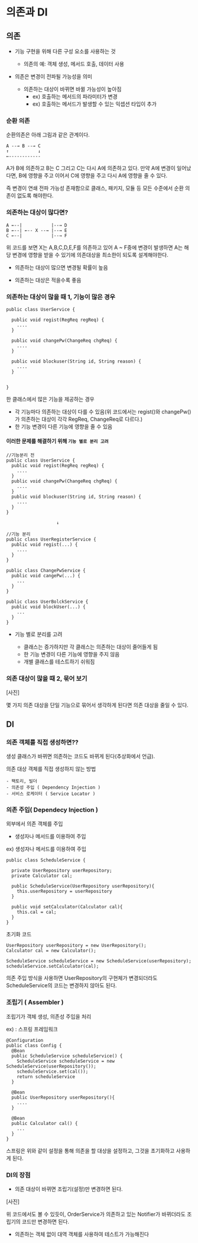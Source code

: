 # 의존과 DI

## 의존

- 기능 구현을 위해 다른 구성 요소를 사용하는 것
  - 의존의 예: 객체 생성, 메서드 호출, 데이터 사용

- 의존은 변경이 전파될 가능성을 의미
  - 의존하는 대상이 바뀌면 바뀔 가능성이 높아짐
    - ex) 호출하는 메서드의 파라미터가 변경
    - ex) 호출하는 메서드가 발생할 수 있는 익셉션 타입이 추가

### 순환 의존

순환의존은 아래 그림과 같은 관계이다.

    A --→ B --→ C
    ↑           ↓
    ←------------

A가 B에 의존하고 B는 C 그리고 C는 다시 A에 의존하고 있다. 만약 A에 변경이 일어났다면, B에 영향을 주고 이어서 C에 영향을 주고 다시 A에 영향을 줄 수 있다.

즉 변경이 연쇄 전파 가능성 존재함으로 클래스, 패키지, 모듈 등 모든 수준에서 순환 의존이 없도록 해야한다.


### 의존하는 대상이 많다면?



             
    A ←--|           |--→ D 
    B ←--| ←-- X --→ |--→ E
    C ←--|           |--→ F
    

  
위 코드를 보면 X는 A,B,C,D,E,F를 의존하고 있어 A ~ F중에 변경이 발생하면 A는 해당 변경에 영향을 받을 수 있기에 의존대상을 최소한이 되도록 설계해야한다.

- 의존하는 대상이 많으면 변경될 확률이 높음

- 의존하는 대상은 적을수록 좋음

### 의존하는 대상이 많을 때 1, 기능이 많은 경우

    public class UserService {

      public void regist(RegReq regReq) {
        ....
      }

      public void changePw(ChangeReq chgReq) {
        ....
      }

      public void blockuser(String id, String reason) {
        ....
      }


    }



한 클래스에서 많은 기능을 제공하는 경우
- 각 기능마다 의존하는 대상이 다를 수 있음(위 코드에서는 regist()와 changePw()가 의존하는 대상이 각각 RegReq, ChangeReq로 다르다.)
- 한 기능 변경이 다른 기능에 영향을 줄 수 있음


#### 이러한 문제를 해결하기 위해  ```기능 별로 분리 고려```

    //기능분리 전
    public class UserService {
      public void regist(RegReq regReq) {
        ....
      }
      public void changePw(ChangeReq chgReq) {
        ....
      }
      public void blockuser(String id, String reason) {
        ....
      }
    }
           
                       ↓
                       
    //기능 분리            
    public class UserRegisterService {                           
      public void regist(...) {
        ....
      }
    }
                                               
    public class ChangePwService {
      public void cangePw(...) {
        ...
      }
    }
  
    public class UserBolckService {
      public void blockUser(...) {
        ...
      }
    }


- 기능 별로 분리를 고려

    - 클래스는 증가하지만 각 클래스는 의존하는 대상이 줄어들게 됨
    - 한 기능 변경이 다른 기능에 영향을 주지 않음
    - 개별 클래스를 테스트하기 쉬워짐


### 의존 대상이 많을 때 2, 묶어 보기

[사진]

몇 가지 의존 대상을 단일 기능으로 묶어서 생각하게 된다면 의존 대상을 줄일 수 있다.



## DI

### 의존 객체를 직접 생성하면??

생성 클래스가 바뀌면 의존하는 코드도 바뀌게 된다(추상화에서 언급).

의존 대상 객체를 직접 생성하지 않는 방법

    - 팩토리, 빌더
    - 의존성 주입 ( Dependency Injection )
    - 서비스 로케이터 ( Service Locator )
    
### 의존 주입( Dependecy Injection )

외부에서 의존 객체를 주입

  - 생성자나 메서드를 이용하여 주입


ex) 생성자나 메서드를 이용하여 주입

    public class ScheduleService {

      private UserRepository userRepository;
      private Calculator cal;

      public ScheduleService(UserRepository userRepository){
        this.userRepository = userRepository
      }

      public void setCalculator(Calculator cal){
        this.cal = cal;
      }
    }
    
초기화 코드
  
    UserRepository userRepository = new UserRepository();
    Calculator cal = new Calculator();

    ScheduleService scheduleService = new ScheduleService(userRepository);
    scheduleService.setCalculator(cal);


의존 주입 방식을 사용하면 UserRepository의 구현체가 변경되더라도 ScheduleService의 코드는 변경하지 않아도 된다.


### 조립기 ( Assembler )

조립기가 객체 생성, 의존성 주입을 처리

ex) : 스프링 프레임워크

    @Configuration
    public class Config {
      @Bean
      public ScheduleService scheduleService() {
        ScheduleService scheduleService = new ScheduleService(userRepository());
        scheduleService.set(cal());
        return scheduleService
      }

      @Bean
      public UserRepository userRepository(){
        ....
      }

      @Bean
      public Calculator cal() {
        ...
      }
    }

스프링은 위와 같이 설정을 통해 의존을 할 대상을 설정하고, 그것을 초기화하고 사용하게 된다.


### DI의 장점

- 의존 대상이 바뀌면 조립기(설정)만 변경하면 된다.

[사진]

위 코드에서도 볼 수 있듯이, OrderService가 의존하고 있는 Notifier가 바뀌더라도 조립기의 코드만 변경하면 된다.

- 의존하는 객체 없이 대역 객체를 사용하여 테스트가 가능해진다

